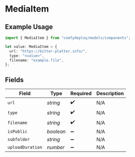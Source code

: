# MediaItem

## Example Usage

```typescript
import { MediaItem } from "comfydeploy/models/components";

let value: MediaItem = {
  url: "https://bitter-platter.info/",
  type: "<value>",
  filename: "example.file",
};
```

## Fields

| Field              | Type               | Required           | Description        |
| ------------------ | ------------------ | ------------------ | ------------------ |
| `url`              | *string*           | :heavy_check_mark: | N/A                |
| `type`             | *string*           | :heavy_check_mark: | N/A                |
| `filename`         | *string*           | :heavy_check_mark: | N/A                |
| `isPublic`         | *boolean*          | :heavy_minus_sign: | N/A                |
| `subfolder`        | *string*           | :heavy_minus_sign: | N/A                |
| `uploadDuration`   | *number*           | :heavy_minus_sign: | N/A                |